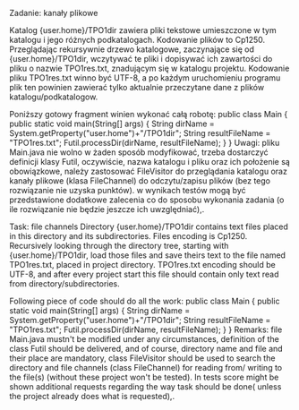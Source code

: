 Zadanie: kanały plikowe

Katalog {user.home}/TPO1dir  zawiera pliki tekstowe umieszczone w tym katalogu i jego różnych podkatalogach. Kodowanie plików to Cp1250.
Przeglądając rekursywnie drzewo katalogowe, zaczynające się od {user.home}/TPO1dir,  wczytywać te pliki i dopisywać ich zawartości do pliku o nazwie TPO1res.txt, znadującym się w katalogu projektu. Kodowanie pliku TPO1res.txt winno być UTF-8, a po każdym uruchomieniu programu plik ten powinien zawierać tylko aktualnie przeczytane dane z  plików katalogu/podkatalogow.

Poniższy gotowy fragment winien wykonać całą robotę:
      public class Main {
        public static void main(String[] args) {
          String dirName = System.getProperty("user.home")+"/TPO1dir";
          String resultFileName = "TPO1res.txt";
          Futil.processDir(dirName, resultFileName);
        }
      }
Uwagi:
pliku Main.java nie wolno w żaden sposób modyfikować,
trzeba dostarczyć definicji klasy Futil,
oczywiście, nazwa katalogu i pliku oraz ich położenie są obowiązkowe,
należy zastosować FileVisitor do przeglądania katalogu oraz kanały plikowe (klasa FileChannel) do odczytu/zapisu plików (bez tego rozwiązanie nie uzyska punktów).
w wynikach testów mogą być przedstawione dodatkowe zalecenia co do sposobu wykonania zadania (o ile rozwiązanie nie będzie jeszcze ich uwzględniać),.

Task: file channels
Directory {user.home}/TPO1dir contains text files placed in this directory and its subdirectories. Files encoding is Cp1250.
Recursively looking through the directory tree, starting with {user.home}/TPO1dir, load those files and save theirs text to the file
named TPO1res.txt, placed in project directory. TPO1res.txt encoding should be UTF-8, and after every project start this file should contain only text read from directory/subdirectories.

Following piece of code should do all the work:
      public class Main {
        public static void main(String[] args) {
          String dirName = System.getProperty("user.home")+"/TPO1dir";
          String resultFileName = "TPO1res.txt";
          Futil.processDir(dirName, resultFileName);
        }
      }
Remarks:
file Main.java mustn't be modified under any circumstances,
definition of the class Futil should be delivered,
and of course, directory name and file and their place are mandatory,
class FileVisitor should be used to search the directory and file channels (class FileChannel) for reading from/ writing to the file(s)
(without these project won't be tested).
In tests score might be shown additional requests regarding the way task should be done( unless the project already does what is requested),.
